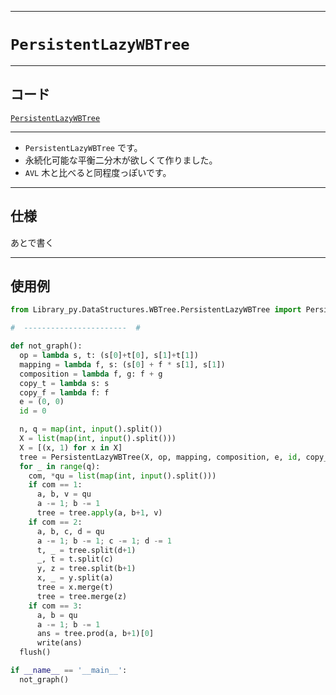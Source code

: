_____

# `PersistentLazyWBTree`

_____

## コード

[`PersistentLazyWBTree`](https://github.com/titan-23/Library_py/blob/main/DataStructures/WBTree/PersistentLazyWBTree.py)
<!-- code=https://github.com/titan-23/Library_py/blob/main/DataStructures\WBTree\PersistentLazyWBTree.py -->

_____

- `PersistentLazyWBTree` です。
- 永続化可能な平衡二分木が欲しくて作りました。
- `AVL` 木と比べると同程度っぽいです。

_____

## 仕様

あとで書く

_____

## 使用例

```python
from Library_py.DataStructures.WBTree.PersistentLazyWBTree import PersistentLazyWBTree

#  -----------------------  #

def not_graph():
  op = lambda s, t: (s[0]+t[0], s[1]+t[1])
  mapping = lambda f, s: (s[0] + f * s[1], s[1])
  composition = lambda f, g: f + g
  copy_t = lambda s: s
  copy_f = lambda f: f
  e = (0, 0)
  id = 0

  n, q = map(int, input().split())
  X = list(map(int, input().split()))
  X = [(x, 1) for x in X]
  tree = PersistentLazyWBTree(X, op, mapping, composition, e, id, copy_t, copy_f)
  for _ in range(q):
    com, *qu = list(map(int, input().split()))
    if com == 1:
      a, b, v = qu
      a -= 1; b -= 1
      tree = tree.apply(a, b+1, v)
    if com == 2:
      a, b, c, d = qu
      a -= 1; b -= 1; c -= 1; d -= 1
      t, _ = tree.split(d+1)
      _, t = t.split(c)
      y, z = tree.split(b+1)
      x, _ = y.split(a)
      tree = x.merge(t)
      tree = tree.merge(z)
    if com == 3:
      a, b = qu
      a -= 1; b -= 1
      ans = tree.prod(a, b+1)[0]
      write(ans)
  flush()

if __name__ == '__main__':
  not_graph()
```
